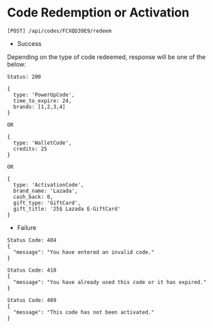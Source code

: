 Code Redemption or Activation
=============================

```
[POST] /api/codes/FCXQD39E9/redeem

```

* Success

Depending on the type of code redeemed, response will be one of the below:

```
Status: 200

{
  type: 'PowerUpCode', 
  time_to_expire: 24, 
  brands: [1,2,3,4]  
}

OR

{
  type: 'WalletCode', 
  credits: 25
}

OR

{
  type: 'ActivationCode',
  brand_name: 'Lazada',
  cash_back: 0,
  gift_type: 'GiftCard',
  gift_title: '25$ Lazada E-GiftCard'
}

```

* Failure

```
Status Code: 404
{
  "message": "You have entered an invalid code."
}
```

```
Status Code: 410
{
  "message": "You have already used this code or it has expired."
}
```

```
Status Code: 409
{
  "message": "This code has not been activated."
}
```

